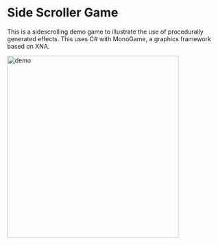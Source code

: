 # Side Scroller Game

This is a sidescrolling demo game to illustrate the use of procedurally generated effects.
This uses C# with MonoGame, a graphics framework based on XNA.

<img width="400" height="424" alt="demo" src="https://github.com/user-attachments/assets/25bab48d-bbda-4233-b192-4d8bf05fb259" />

